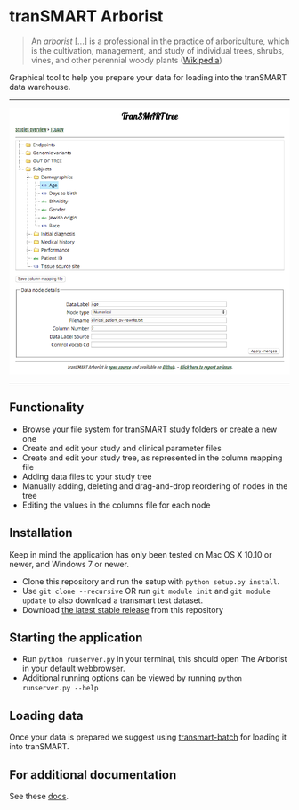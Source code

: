 # tranSMART Arborist
> An *arborist* [...] is a professional in the practice of arboriculture, which is the cultivation, management, and study of individual trees, shrubs, vines, and other perennial woody plants ([Wikipedia](https://en.wikipedia.org/wiki/Arborist))

Graphical tool to help you prepare your data for loading into the tranSMART data warehouse.

* * *
![Reordering the tranSMART data tree](/arborist/static/img/screenshot.png?raw=true "Reordering the tranSMART data tree")
* * *

## Functionality
* Browse your file system for tranSMART study folders or create a new one
* Create and edit your study and clinical parameter files
* Create and edit your study tree, as represented in the column mapping file
 * Adding data files to your study tree
 * Manually adding, deleting and drag-and-drop reordering of nodes in the tree
 * Editing the values in the columns file for each node

## Installation
Keep in mind the application has only been tested on Mac OS X 10.10 or newer, and Windows 7 or newer.
* Clone this repository and run the setup with `python setup.py install`.
 * Use `git clone --recursive` OR run `git module init` and `git module update` to also download a transmart test dataset.
* Download [the latest stable release](https://github.com/thehyve/transmart-arborist/releases/latest) from this repository

## Starting the application
* Run `python runserver.py` in your terminal, this should open The Arborist in your default webbrowser.
* Additional running options can be viewed by running `python runserver.py --help`

## Loading data
Once your data is prepared we suggest using [transmart-batch](https://github.com/thehyve/transmart-batch) for loading it into tranSMART.

## For additional documentation
See these [docs](docs).
